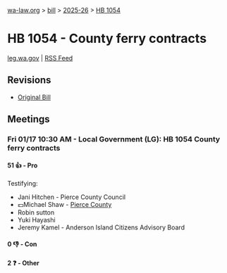 [wa-law.org](/) > [bill](/bill/) > [2025-26](/bill/2025-26/) > [HB 1054](/bill/2025-26/hb/1054/)

# HB 1054 - County ferry contracts
[leg.wa.gov](https://app.leg.wa.gov/billsummary?BillNumber=1054&Year=2025&Initiative=false) | [RSS Feed](./rss.xml)

## Revisions
* [Original Bill](1/)

## Meetings
### Fri 01/17 10:30 AM - Local Government (LG): HB 1054 County ferry contracts
#### 51 👍 - Pro
Testifying:
* Jani Hitchen - Pierce County Council
* 💵Michael Shaw - [Pierce County](/org/pierce_county/)
* Robin sutton
* Yuki Hayashi
* Jeremy Kamel - Anderson Island Citizens Advisory Board

#### 0 👎 - Con

#### 2 ❓ - Other
